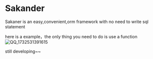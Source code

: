 # Sakander
Sakaner is an easy,convenient,orm framework with no need to write sql statement

here is a example，the only thing you need to do is use a function
![QQ_1732531391615](https://github.com/user-attachments/assets/ec0dc0f3-9034-4e8f-ab86-d3f14a9775a4)

still developing~~
